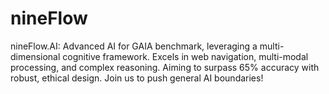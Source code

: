 # nineFlow
nineFlow.AI: Advanced AI for GAIA benchmark, leveraging a multi-dimensional cognitive framework. Excels in web navigation, multi-modal processing, and complex reasoning. Aiming to surpass 65% accuracy with robust, ethical design. Join us to push general AI boundaries!
